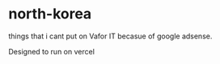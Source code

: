 # north-korea

things that i cant put on Vafor IT becasue of google adsense.

Designed to run on vercel
